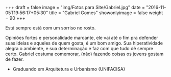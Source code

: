 +++
draft = false
image = "img/Fotos para Site/Gabriel.jpg"
date = "2016-11-05T19:56:17+05:30"
title = "Gabriel Gomes"
showonlyimage = false
weight = 90
+++

Está sempre está com um sorriso no rosto.
<!--more-->

Opiniões fortes e personalidade marcante, ele vai até o fim pra defender suas ideias e aqueles de quem gosta, é um bom amigo.
Sua hiperatividade alegra o ambiente, e sua determinação e faz com que tudo dê sempre certo. Gabriel costuma comemorar, (não) fazendo coisas os jovens gostam de fazer.



* Graduando em Arquitetura e Urbanismo (UNIFACISA)
